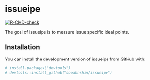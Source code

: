 
<!-- README.md is generated from README.Rmd. Please edit that file -->

# issueipe

<!-- badges: start -->

[![R-CMD-check](https://github.com/sooahnshin/issueipe/actions/workflows/R-CMD-check.yaml/badge.svg)](https://github.com/sooahnshin/issueipe/actions/workflows/R-CMD-check.yaml)
<!-- badges: end -->

The goal of issueipe is to measure issue specific ideal points.

## Installation

You can install the development version of issueipe from
[GitHub](https://github.com/) with:

``` r
# install.packages("devtools")
# devtools::install_github("sooahnshin/issueipe")
```

